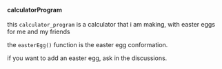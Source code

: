 <b>calculatorProgram</b><br><br>
this `calculator_program` is a calculator that i am making, with  easter eggs for me and my friends

the `easterEgg()` function is the easter egg conformation.

if you want to add an easter egg, ask in the discussions.
